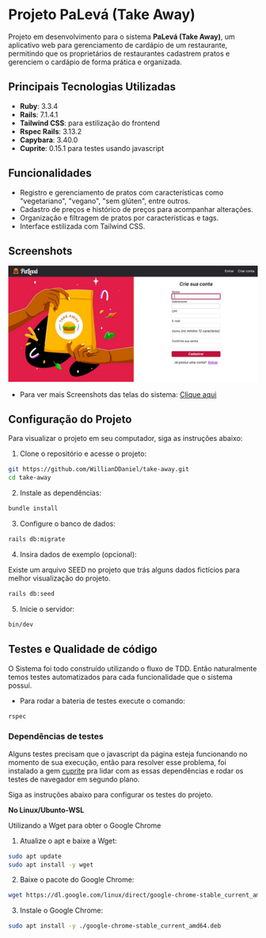 # Projeto PaLevá (Take Away)

Projeto em desenvolvimento para o sistema **PaLevá (Take Away)**, um aplicativo web para gerenciamento de cardápio de um restaurante, permitindo que os proprietários de restaurantes cadastrem pratos e gerenciem o cardápio de forma prática e organizada.


## Principais Tecnologias Utilizadas
- **Ruby**: 3.3.4
- **Rails**: 7.1.4.1
- **Tailwind CSS**: para estilização do frontend
- **Rspec Rails**: 3.13.2
- **Capybara**: 3.40.0
- **Cuprite**: 0.15.1 para testes usando javascript


## Funcionalidades
- Registro e gerenciamento de pratos com características como "vegetariano", "vegano", "sem glúten", entre outros.
- Cadastro de preços e histórico de preços para acompanhar alterações.
- Organização e filtragem de pratos por características e tags.
- Interface estilizada com Tailwind CSS.

## Screenshots
![Signup Page](./screenshots/signup-page.jpg "Signup")

* Para ver mais Screenshots das telas do sistema:
[Clique aqui](./screenshots)


## Configuração do Projeto
Para visualizar o projeto em seu computador, siga as instruções abaixo:

1. Clone o repositório e acesse o projeto:
```bash
git https://github.com/WillianDDaniel/take-away.git
cd take-away
```

2. Instale as dependências:
```bash
bundle install
```

3. Configure o banco de dados:
```bash
rails db:migrate
```

4. Insira dados de exemplo (opcional):

Existe um arquivo SEED no projeto que trás alguns dados fictícios para melhor visualização do projeto.
```bash
rails db:seed
```

5. Inicie o servidor:
```bash
bin/dev
```

## Testes e Qualidade de código

O Sistema foi todo construído utilizando o fluxo de TDD.
Então naturalmente temos testes automatizados para cada funcionalidade que o sistema possuí.

* Para rodar a bateria de testes execute o comando:
```bash
rspec
```

### Dependências de testes

Alguns testes precisam que o javascript da página esteja funcionando no momento de sua execução,
então para resolver esse problema, foi instalado a gem [cuprite](https://github.com/rubycdp/cuprite) pra lidar com as essas dependências e rodar os testes de navegador em segundo plano.

Siga as instruções abaixo para configurar os testes do projeto.

**No Linux/Ubunto-WSL**

Utilizando a Wget para obter o Google Chrome

1. Atualize o apt e baixe a Wget:
```bash
sudo apt update
sudo apt install -y wget
```

2. Baixe o pacote do Google Chrome:
```bash
wget https://dl.google.com/linux/direct/google-chrome-stable_current_amd64.deb
```

3. Instale o Google Chrome:
```bash
sudo apt install -y ./google-chrome-stable_current_amd64.deb
```
